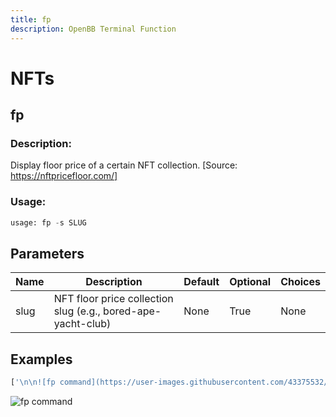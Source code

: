 ```yaml
---
title: fp
description: OpenBB Terminal Function
---
```


# NFTs

## fp

### Description: 

Display floor price of a certain NFT collection. [Source: https://nftpricefloor.com/]

### Usage: 
```python
usage: fp -s SLUG
```

## Parameters

| Name | Description | Default | Optional | Choices |
| ---- | ----------- | ------- | -------- | ------- |
| slug | NFT floor price collection slug (e.g., bored-ape-yacht-club) | None | True | None |


## Examples

```python
['\n\n![fp command](https://user-images.githubusercontent.com/43375532/186253073-e50643be-391f-4aa4-949b-946b2d000f38.png)\n']
```

![fp command](https://user-images.githubusercontent.com/43375532/186253073-e50643be-391f-4aa4-949b-946b2d000f38.png)


